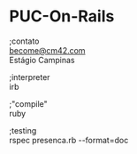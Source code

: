 # PUC-On-Rails  

;contato  
become@cm42.com  
Estágio Campinas  

;interpreter  
irb   

;"compile"  
ruby <file>  

;testing  
rspec presenca.rb --format=doc
  

